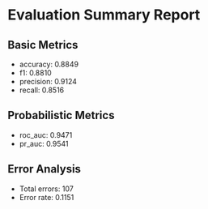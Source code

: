 # Evaluation Summary Report

## Basic Metrics

- accuracy: 0.8849
- f1: 0.8810
- precision: 0.9124
- recall: 0.8516

## Probabilistic Metrics

- roc_auc: 0.9471
- pr_auc: 0.9541

## Error Analysis

- Total errors: 107
- Error rate: 0.1151
